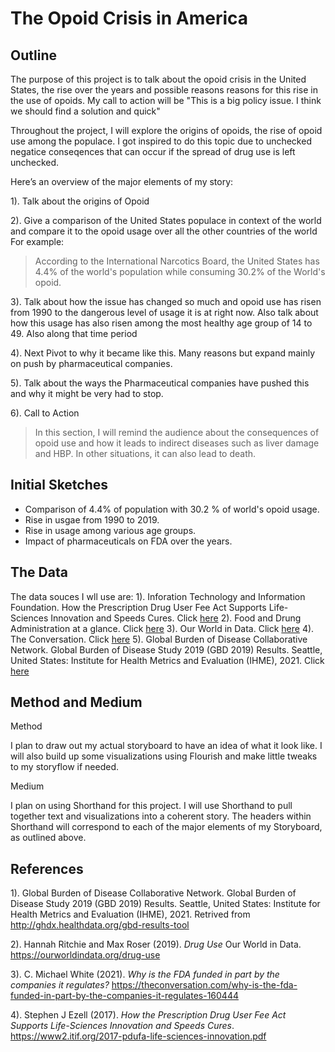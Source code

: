 
# The Opoid Crisis in America

## Outline
The purpose of this project is to talk about the opoid crisis in the United States, the rise over the years and possible reasons reasons for this rise in the use of opoids. My call to action will be "This is a big policy issue. I think we should find a solution and quick"

Throughout the project, I will explore the origins of opoids, the rise of opoid use among the populace. I got inspired to do this topic due to unchecked negatice conseqences that can occur if the spread of drug use is left unchecked.

Here’s an overview of the major elements of my story:

1). Talk about the origins of Opoid

2). Give a comparison of the United States populace in context of the world and compare it to the opoid usage over all the other countries of the world
  For example:
  > According to the International Narcotics Board, the United States has 4.4% of the world's population while consuming 30.2% of the World's opoid.

3). Talk about how the issue has changed so much and opoid use has risen from 1990 to the dangerous level of usage it is at right now. Also talk about how this usage has also risen among the most healthy age group of 14 to 49. Also along that time period

4). Next Pivot to why it became like this. Many reasons but expand mainly on push by pharmaceutical companies.

5). Talk about the ways the Pharmaceutical companies have pushed this and why it might be very had to stop.

6). Call to Action
> In this section, I will remind the audience about the consequences of opoid use and how it leads to indirect diseases such as liver damage and HBP. In other situations, it can also lead to death.


## Initial Sketches
- Comparison of 4.4% of population with 30.2 % of world's opoid usage.
- Rise in usgae from 1990 to 2019.
- Rise in usage among various age groups.
- Impact of pharmaceuticals on FDA over the years.

## The Data

The data souces I wll use are:
1). Inforation Technology and Information Foundation.  How the Prescription Drug User Fee Act Supports Life-Sciences Innovation and Speeds Cures. Click [here](https://www2.itif.org/2017-pdufa-life-sciences-innovation.pdf)
2). Food and Drung Administration at a glance. Click [here](https://www.fda.gov/about-fda/fda-basics/fact-sheet-fda-glance)
3). Our World in Data. Click [here](https://ourworldindata.org/drug-use)
4). The Conversation. Click [here](https://theconversation.com/why-is-the-fda-funded-in-part-by-the-companies-it-regulates-160444)
5). Global Burden of Disease Collaborative Network. Global Burden of Disease Study 2019 (GBD 2019) Results. Seattle, United States: Institute for Health Metrics and Evaluation (IHME), 2021. Click [here](http://ghdx.healthdata.org/gbd-results-tool)

## Method and Medium
Method

I plan to draw out my actual storyboard to have an idea of what it look like. I will also build up some visualizations using Flourish and make little tweaks to my storyflow if needed.

Medium

I plan on using Shorthand for this project. I will use Shorthand to pull together text and visualizations into a coherent story. The headers within Shorthand will correspond to each of the major elements of my Storyboard, as outlined above.

## References
1). Global Burden of Disease Collaborative Network. Global Burden of Disease Study 2019 (GBD 2019) Results. Seattle, United States: Institute for Health Metrics and Evaluation (IHME), 2021. Retrived from http://ghdx.healthdata.org/gbd-results-tool

2). Hannah Ritchie and Max Roser (2019). _Drug Use_ Our World in Data. https://ourworldindata.org/drug-use

3). C. Michael White (2021). _Why is the FDA funded in part by the companies it regulates?_ https://theconversation.com/why-is-the-fda-funded-in-part-by-the-companies-it-regulates-160444

4). Stephen J Ezell (2017). _How the Prescription Drug User Fee Act Supports Life-Sciences Innovation and Speeds Cures_. https://www2.itif.org/2017-pdufa-life-sciences-innovation.pdf



